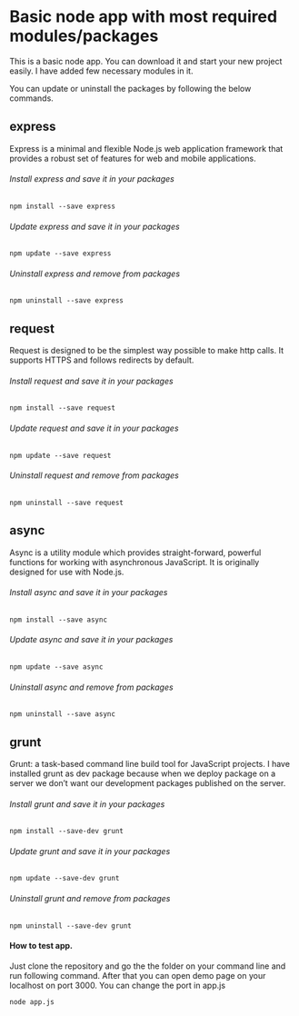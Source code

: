 # Basic node app with most required modules/packages
This is a basic node app. You can download it and start your new project easily. I have added few necessary modules in it.

You can update or uninstall the packages by following the below commands.

## express

Express is a minimal and flexible Node.js web application framework that provides a robust set of features for web and mobile applications.

###### Install express and save it in your packages
```
npm install --save express
```

###### Update express and save it in your packages
```
npm update --save express
```
###### Uninstall express and remove from packages
```
npm uninstall --save express
```


## request
Request is designed to be the simplest way possible to make http calls. It supports HTTPS and follows redirects by default.

###### Install request and save it in your packages
```
npm install --save request
```

###### Update request and save it in your packages
```
npm update --save request
```
###### Uninstall request and remove from packages
```
npm uninstall --save request

```

## async
Async is a utility module which provides straight-forward, powerful functions for working with asynchronous JavaScript. It is originally designed for use with Node.js.

###### Install async and save it in your packages
```
npm install --save async
```

###### Update async and save it in your packages
```
npm update --save async
```
###### Uninstall async and remove from packages
```
npm uninstall --save async
```

## grunt
Grunt: a task-based command line build tool for JavaScript projects. I have installed grunt as dev package because when we deploy package on a server we don’t want our development packages published on the server.

###### Install grunt and save it in your packages
```
npm install --save-dev grunt
```

###### Update grunt and save it in your packages
```
npm update --save-dev grunt
```
###### Uninstall grunt and remove from packages
```
npm uninstall --save-dev grunt
```

#### How to test app.

Just clone the repository and go the the folder on your command line and run following command. After that you can open demo page on your localhost on port 3000. You can change the port in app.js

```
node app.js
```

